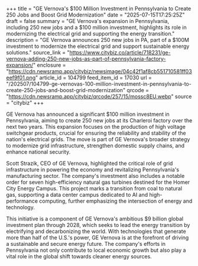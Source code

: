 +++
title = "GE Vernova's $100 Million Investment in Pennsylvania to Create 250 Jobs and Boost Grid Modernization"
date = "2025-07-15T17:25:25Z"
draft = false
summary = "GE Vernova's expansion in Pennsylvania, including 250 new jobs and a $100 million investment, highlights its role in modernizing the electrical grid and supporting the energy transition."
description = "GE Vernova announces 250 new jobs in PA, part of a $100M investment to modernize the electrical grid and support sustainable energy solutions."
source_link = "https://www.citybiz.co/article/718231/ge-vernova-adding-250-new-jobs-as-part-of-pennsylvania-factory-expansion/"
enclosure = "https://cdn.newsramp.app/citybiz/newsimage/04c42f1af8cb551710581ff03eef9f01.png"
article_id = 104799
feed_item_id = 17030
url = "/202507/104799-ge-vernovas-100-million-investment-in-pennsylvania-to-create-250-jobs-and-boost-grid-modernization"
qrcode = "https://cdn.newsramp.app/citybiz/qrcode/257/15/mossc8EU.webp"
source = "citybiz"
+++

<p>GE Vernova has announced a significant $100 million investment in Pennsylvania, aiming to create 250 new jobs at its Charleroi factory over the next two years. This expansion focuses on the production of high voltage switchgear products, crucial for ensuring the reliability and stability of the nation's electrical grids. The move is part of GE Vernova's broader strategy to modernize grid infrastructure, strengthen domestic supply chains, and enhance national security.</p><p>Scott Strazik, CEO of GE Vernova, highlighted the critical role of grid infrastructure in powering the economy and revitalizing Pennsylvania's manufacturing sector. The company's investment also includes a notable order for seven high-efficiency natural gas turbines destined for the Homer City Energy Campus. This project marks a transition from coal to natural gas, supporting a data center campus dedicated to AI and high-performance computing, further emphasizing the intersection of energy and technology.</p><p>This initiative is a component of GE Vernova's ambitious $9 billion global investment plan through 2028, which seeks to lead the energy transition by electrifying and decarbonizing the world. With technologies that generate more than half of the U.S.'s power, GE Vernova is at the forefront of driving a sustainable and secure energy future. The company's efforts in Pennsylvania not only contribute to local economic growth but also play a vital role in the global shift towards cleaner energy sources.</p>